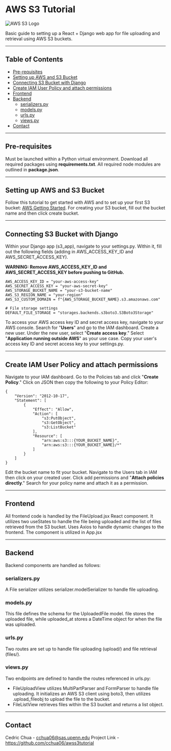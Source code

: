 # AWS S3 Tutorial

![AWS S3 Logo](https://miro.medium.com/v2/resize:fit:640/1*B9CIOrxdROHvtdmouQA1_A.png)

Basic guide to setting up a React + Django web app for file uploading and retrieval using AWS S3 buckets.

---

## Table of Contents
- [Pre-requisites](#pre-requisites)
- [Setting up AWS and S3 Bucket](#setting-up-aws-and-s3-bucket)
- [Connecting S3 Bucket with Django](#connecting-s3-bucket-with-django)
- [Create IAM User Policy and attach permissions](#create-iam-user-policy-and-attach-permissions)
- [Frontend](#frontend)
- [Backend](#backend)
  - [serializers.py](#serializerspy)
  - [models.py](#modelspy)
  - [urls.py](#urlspy)
  - [views.py](#viewspy)
- [Contact](#contact)
---
## Pre-requisites

Must be launched within a Python virtual environment. Download all required packages using **requirements.txt**. All required node modules are outlined in **package.json**.

---
## Setting up AWS and S3 Bucket

Follow this tutorial to get started with AWS and to set up your first S3 bucket: [AWS Getting Started](https://docs.aws.amazon.com/AmazonS3/latest/userguide/GetStartedWithS3.html). For creating your S3 bucket, fill out the bucket name and then click create bucket.

---
## Connecting S3 Bucket with Django

Within your Django app (s3_app), navigate to your settings.py. Within it, fill out the following fields (adding in AWS_ACCESS_KEY_ID and AWS_SECRET_ACCESS_KEY).

**WARNING: Remove AWS_ACCESS_KEY_ID and AWS_SECRET_ACCESS_KEY before pushing to GitHub.**

```
AWS_ACCESS_KEY_ID = "your-aws-access-key"
AWS_SECRET_ACCESS_KEY = "your-aws-secret-key"
AWS_STORAGE_BUCKET_NAME = "your-s3-bucket-name"
AWS_S3_REGION_NAME = "your-region"
AWS_S3_CUSTOM_DOMAIN = f"{AWS_STORAGE_BUCKET_NAME}.s3.amazonaws.com"

# File storage settings
DEFAULT_FILE_STORAGE = "storages.backends.s3boto3.S3Boto3Storage"
```

To access your AWS access key ID and secret access key, navigate to your AWS console. Search for "**Users**" and go to the IAM dashboard. Create a new user. Under the new user, select "**Create access key**." Select "**Application running outside AWS**" as your use case. Copy your user's access key ID and secret access key to your settings.py.

---
## Create IAM User Policy and attach permissions

Navigate to your IAM dashboard. Go to the Policies tab and click "**Create Policy**." Click on JSON then copy the following to your Policy Editor:

```
{
    "Version": "2012-10-17",
    "Statement": [
        {
            "Effect": "Allow",
            "Action": [
                "s3:PutObject",
                "s3:GetObject",
                "s3:ListBucket"
            ],
            "Resource": [
                "arn:aws:s3:::{YOUR_BUCKET_NAME}",
                "arn:aws:s3:::{YOUR_BUCKET_NAME}/*"
            ]
        }
    ]
}
```

Edit the bucket name to fit your bucket. Navigate to the Users tab in IAM then click on your created user. Click add permissions and "**Attach policies directly**." Search for your policy name and attach it as a permission.

---
## Frontend

All frontend code is handled by the FileUpload.jsx React component. It utilizes two useStates to handle the file being uploaded and the list of files retrieved from the S3 bucket. Uses Axios to handle dynamic changes to the frontend. The component is utilized in App.jsx

---
## Backend

Backend components are handled as follows:

### serializers.py

A File serializer utilizes serializer.modelSerializer to handle file uploading.

### models.py

This file defines the schema for the UploadedFile model. file stores the uploaded file, while uploaded_at stores a DateTime object for when the file was uploaded.

### urls.py

Two routes are set up to handle file uploading (upload/) and file retrieval (files/).

### views.py

Two endpoints are defined to handle the routes referenced in urls.py:

- FileUploadView utilizes MultiPartParser and FormParser to handle file uploading. It initializes an AWS S3 client using boto3, then utilizes .upload_fileobj to upload the file to the bucket.
- FileListView retrieves files within the S3 bucket and returns a list object.

---
## Contact

Cedric Chua - cchua06@sas.upenn.edu
Project Link - https://github.com/cchua06/awss3tutorial
